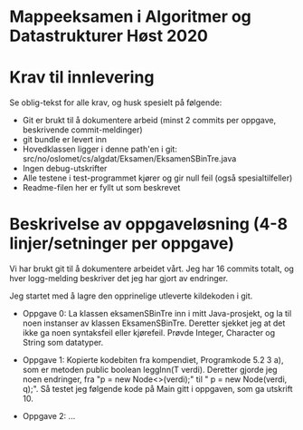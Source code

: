 # Mappeeksamen i Algoritmer og Datastrukturer Høst 2020

# Krav til innlevering

Se oblig-tekst for alle krav, og husk spesielt på følgende:

* Git er brukt til å dokumentere arbeid (minst 2 commits per oppgave, beskrivende commit-meldinger)	
* git bundle er levert inn
* Hovedklassen ligger i denne path'en i git: src/no/oslomet/cs/algdat/Eksamen/EksamenSBinTre.java
* Ingen debug-utskrifter
* Alle testene i test-programmet kjører og gir null feil (også spesialtilfeller)
* Readme-filen her er fyllt ut som beskrevet


# Beskrivelse av oppgaveløsning (4-8 linjer/setninger per oppgave)

Vi har brukt git til å dokumentere arbeidet vårt. Jeg har 16 commits totalt, 
og hver logg-melding beskriver det jeg har gjort av endringer.

Jeg startet med å lagre den opprinelige utleverte kildekoden i git.

* Oppgave 0: La klassen eksamenSBinTre inn i mitt Java-prosjekt, og la til noen 
instanser av klassen EksamenSBinTre. Deretter sjekket jeg at det ikke ga noen syntaksfeil 
eller kjørefeil. Prøvde Integer, Character og String som datatyper.

* Oppgave 1: Kopierte kodebiten fra kompendiet, Programkode 5.2 3 a), som er metoden public 
boolean leggInn(T verdi). Deretter gjorde jeg noen endringer, fra "p = new Node<>(verdi);" 
til " p = new Node<T>(verdi, q);". Så testet jeg følgende kode på Main gitt i oppgaven, som 
ga utskrift 10.

* Oppgave 2: ...